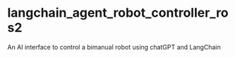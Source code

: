 # langchain_agent_robot_controller_ros2
 An AI interface to control a bimanual robot using chatGPT and LangChain
